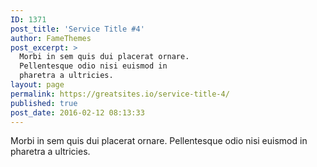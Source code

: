 ```yaml
---
ID: 1371
post_title: 'Service Title #4'
author: FameThemes
post_excerpt: >
  Morbi in sem quis dui placerat ornare.
  Pellentesque odio nisi euismod in
  pharetra a ultricies.
layout: page
permalink: https://greatsites.io/service-title-4/
published: true
post_date: 2016-02-12 08:13:33
---
```

Morbi in sem quis dui placerat ornare. Pellentesque odio nisi euismod in pharetra a ultricies.